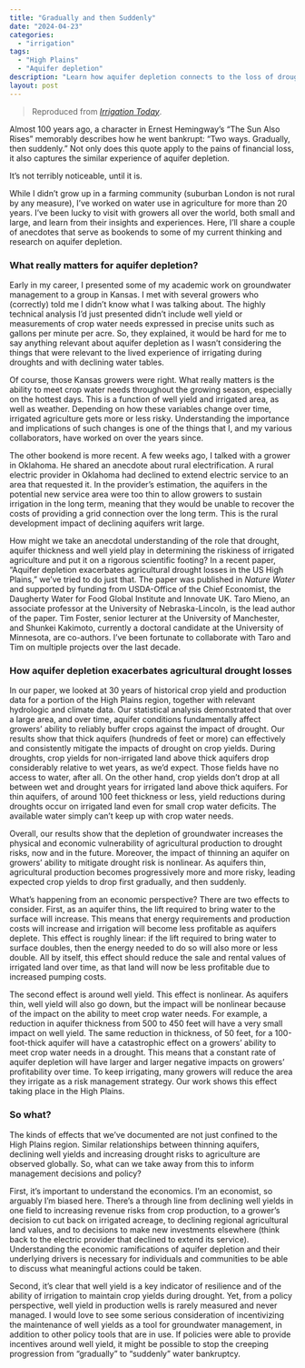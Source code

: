 ```yaml
---
title: "Gradually and then Suddenly"
date: "2024-04-23"
categories: 
  - "irrigation"
tags: 
  - "High Plains"
  - "Aquifer depletion"
description: "Learn how aquifer depletion connects to the loss of drought resilience."
layout: post
---
```


>Reproduced from [*Irrigation Today*](https://irrigationtoday.org/features/gradually-and-then-suddenly/).

Almost 100 years ago, a character in Ernest Hemingway’s “The Sun Also Rises” memorably describes how he went bankrupt: “Two ways. Gradually, then suddenly.” Not only does this quote apply to the pains of financial loss, it also captures the similar experience of aquifer depletion.  

It’s not terribly noticeable, until it is.  

While I didn’t grow up in a farming community (suburban London is not rural by any measure), I’ve worked on water use in agriculture for more than 20 years. I’ve been lucky to visit with growers all over the world, both small and large, and learn from their insights and experiences. Here, I’ll share a couple of anecdotes that serve as bookends to some of my current thinking and research on aquifer depletion.  

### What really matters for aquifer depletion?

Early in my career, I presented some of my academic work on groundwater management to a group in Kansas. I met with several growers who (correctly) told me I didn’t know what I was talking about. The highly technical analysis I’d just presented didn’t include well yield or measurements of crop water needs expressed in precise units such as gallons per minute per acre. So, they explained, it would be hard for me to say anything relevant about aquifer depletion as I wasn’t considering the things that were relevant to the lived experience of irrigating during droughts and with declining water tables.  

Of course, those Kansas growers were right. What really matters is the ability to meet crop water needs throughout the growing season, especially on the hottest days. This is a function of well yield and irrigated area, as well as weather. Depending on how these variables change over time, irrigated agriculture gets more or less risky. Understanding the importance and implications of such changes is one of the things that I, and my various collaborators, have worked on over the years since.  

The other bookend is more recent. A few weeks ago, I talked with a grower in Oklahoma. He shared an anecdote about rural electrification. A rural electric provider in Oklahoma had declined to extend electric service to an area that requested it. In the provider’s estimation, the aquifers in the potential new service area were too thin to allow growers to sustain irrigation in the long term, meaning that they would be unable to recover the costs of providing a grid connection over the long term. This is the rural development impact of declining aquifers writ large.  

How might we take an anecdotal understanding of the role that drought, aquifer thickness and well yield play in determining the riskiness of irrigated agriculture and put it on a rigorous scientific footing? In a recent paper, “Aquifer depletion exacerbates agricultural drought losses in the US High Plains,” we’ve tried to do just that. The paper was published in *Nature Water* and supported by funding from USDA-Office of the Chief Economist, the Daugherty Water for Food Global Institute and Innovate UK. Taro Mieno, an associate professor at the University of Nebraska-Lincoln, is the lead author of the paper. Tim Foster, senior lecturer at the University of Manchester, and Shunkei Kakimoto, currently a doctoral candidate at the University of Minnesota, are co-authors. I’ve been fortunate to collaborate with Taro and Tim on multiple projects over the last decade.

### How aquifer depletion exacerbates agricultural drought losses

In our paper, we looked at 30 years of historical crop yield and production data for a portion of the High Plains region, together with relevant hydrologic and climate data. Our statistical analysis demonstrated that over a large area, and over time, aquifer conditions fundamentally affect growers’ ability to reliably buffer crops against the impact of drought. Our results show that thick aquifers (hundreds of feet or more) can effectively and consistently mitigate the impacts of drought on crop yields. During droughts, crop yields for non-irrigated land above thick aquifers drop considerably relative to wet years, as we’d expect. Those fields have no access to water, after all. On the other hand, crop yields don’t drop at all between wet and drought years for irrigated land above thick aquifers. For thin aquifers, of around 100 feet thickness or less, yield reductions during droughts occur on irrigated land even for small crop water deficits. The available water simply can’t keep up with crop water needs.

Overall, our results show that the depletion of groundwater increases the physical and economic vulnerability of agricultural production to drought risks, now and in the future. Moreover, the impact of thinning an aquifer on growers’ ability to mitigate drought risk is nonlinear. As aquifers thin, agricultural production becomes progressively more and more risky, leading expected crop yields to drop first gradually, and then suddenly.

What’s happening from an economic perspective? There are two effects to consider. First, as an aquifer thins, the lift required to bring water to the surface will increase. This means that energy requirements and production costs will increase and irrigation will become less profitable as aquifers deplete. This effect is roughly linear: if the lift required to bring water to surface doubles, then the energy needed to do so will also more or less double. All by itself, this effect should reduce the sale and rental values of irrigated land over time, as that land will now be less profitable due to increased pumping costs.

The second effect is around well yield. This effect is nonlinear. As aquifers thin, well yield will also go down, but the impact will be nonlinear because of the impact on the ability to meet crop water needs. For example, a reduction in aquifer thickness from 500 to 450 feet will have a very small impact on well yield. The same reduction in thickness, of 50 feet, for a 100-foot-thick aquifer will have a catastrophic effect on a growers’ ability to meet crop water needs in a drought. This means that a constant rate of aquifer depletion will have larger and larger negative impacts on growers’ profitability over time. To keep irrigating, many growers will reduce the area they irrigate as a risk management strategy. Our work shows this effect taking place in the High Plains.

### So what?

The kinds of effects that we’ve documented are not just confined to the High Plains region. Similar relationships between thinning aquifers, declining well yields and increasing drought risks to agriculture are observed globally. So, what can we take away from this to inform management decisions and policy?

First, it’s important to understand the economics. I’m an economist, so arguably I’m biased here. There’s a through line from declining well yields in one field to increasing revenue risks from crop production, to a grower’s decision to cut back on irrigated acreage, to declining regional agricultural land values, and to decisions to make new investments elsewhere (think back to the electric provider that declined to extend its service). Understanding the economic ramifications of aquifer depletion and their underlying drivers is necessary for individuals and communities to be able to discuss what meaningful actions could be taken.

Second, it’s clear that well yield is a key indicator of resilience and of the ability of irrigation to maintain crop yields during drought. Yet, from a policy perspective, well yield in production wells is rarely measured and never managed. I would love to see some serious consideration of incentivizing the maintenance of well yields as a tool for groundwater management, in addition to other policy tools that are in use. If policies were able to provide incentives around well yield, it might be possible to stop the creeping progression from “gradually” to “suddenly” water bankruptcy.

